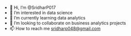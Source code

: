 - 👋 Hi, I’m @SridharP017
- 👀 I’m interested in data science
- 🌱 I’m currently learning data analytics
- 💞️ I’m looking to collaborate on business analytics projects
- 📫 How to reach me sridharp048@gmail.com

<!---
SridharP017/SridharP017 is a ✨ special ✨ repository because its `README.md` (this file) appears on your GitHub profile.
You can click the Preview link to take a look at your changes.
--->
